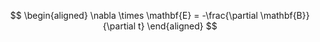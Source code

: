 $$
\begin{aligned}
\nabla \times \mathbf{E} = -\frac{\partial \mathbf{B}}{\partial t}
\end{aligned}
$$
